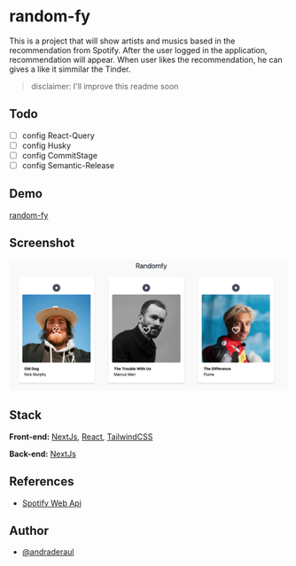 # random-fy

This is a project that will show artists and musics based in the recommendation from Spotify.
After the user logged in the application, recommendation will appear.
When user likes the recommendation, he can gives a like it simmilar the Tinder.

> disclaimer: I'll improve this readme soon

## Todo

- [ ] config React-Query
- [ ] config Husky
- [ ] config CommitStage
- [ ] config Semantic-Release

## Demo

[random-fy](https://random-fy.vercel.app/)

## Screenshot

![randomfy screen](./public/screenshots/1.png)

## Stack

**Front-end:** [NextJs](https://nextjs.org/docs), [React](https://pt-br.reactjs.org/docs/getting-started.html), [TailwindCSS](https://tailwindcss.com/docs/)

**Back-end:** [NextJs](https://nextjs.org/docs)

## References

- [Spotify Web Api](https://developer.spotify.com/documentation/web-api/reference)

## Author

- [@andraderaul](https://github.com/andraderaul)
